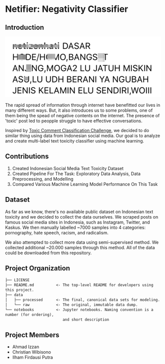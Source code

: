 # Netifier: Negativity Classifier

Introduction
------------------
<img src="assets/sample_toxic_post.jpg" />

The rapid spread of information through internet have benefitted our lives in many different ways. But, it also introduces us to some problems, one of them being the spead of negative contents on the internet. The presence of 'toxic' post led to peopple struggle to have effective conversations.

Inspired by [Toxic Comment Classification Challenge](https://www.kaggle.com/c/jigsaw-toxic-comment-classification-challenge), we decided to do similar thing using data from Indonesian social media. Our goal is to analyze and create multi-label text toxicity classifier using machine learning.



Contributions
------------------
1. Created Indonesian Social Media Text Toxicity Dataset
2. Created Pipeline For The Task: Exploratory Data Analysis, Data Preprocessing, and Modelling
3. Compared Various Machine Learning Model Performance On This Task



Dataset
------------------
As far as we know, there's no available public dataset on Indonesian text toxicity and we decided to collect the data ourselves. We scraped posts on famous social media sites in Indonesia, such as Instagram, Twitter, and Kaskus. We then manually labelled ~7000 samples into 4 categories: pornography, hate speech, racism, and radicalism.

We also attempted to collect more data using semi-supervised method. We collected additional ~20.000 samples through this method. All of the data could be downloaded from this repository.



Project Organization
------------

    ├── LICENSE
    ├── README.md          <- The top-level README for developers using this project.
    ├── data
    │   ├── processed      <- The final, canonical data sets for modeling.
    │   └── raw            <- The original, immutable data dump.
    └── notebooks          <- Jupyter notebooks. Naming convention is a number (for ordering),
     						  and short description



Project Members
------------
- Ahmad Izzan
- Christian Wibisono
- Ilham Firdausi Putra